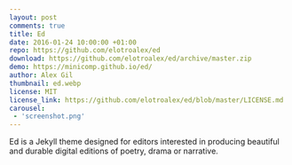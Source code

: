 ```yaml
---
layout: post
comments: true
title: Ed
date: 2016-01-24 10:00:00 +01:00
repo: https://github.com/elotroalex/ed
download: https://github.com/elotroalex/ed/archive/master.zip
demo: https://minicomp.github.io/ed/
author: Alex Gil
thumbnail: ed.webp
license: MIT
license_link: https://github.com/elotroalex/ed/blob/master/LICENSE.md
carousel:
 - 'screenshot.png'
---
```


Ed is a Jekyll theme designed for editors interested in producing beautiful and durable digital editions of poetry, drama or narrative.
